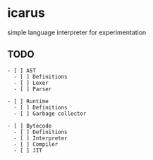# icarus
simple language interpreter for experimentation

## TODO

    - [ ] AST
      - [ ] Definitions
      - [ ] Lexer
      - [ ] Parser

    - [ ] Runtime
      - [ ] Definitions
      - [ ] Garbage collector

    - [ ] Bytecode
      - [ ] Definitions
      - [ ] Interpreter
      - [ ] Compiler
      - [ ] JIT
